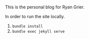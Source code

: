 This is the personal blog for Ryan Grier. 

In order to run the site locally. 

1. `bundle install`
2. `bundle exec jekyll serve`

